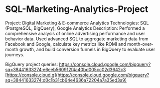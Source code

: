 # SQL-Marketing-Analytics-Project
Project: Digital Marketing & E-commerce Analytics
Technologies: SQL (PostgreSQL, BigQuery), Google Analytics 
Description: Performed a comprehensive analysis of online advertising performance and user behavior data. Used advanced SQL to aggregate marketing data from Facebook and Google, calculate key metrics like ROMI and month-over-month growth, and build conversion funnels in BigQuery to evaluate user journeys.

BigQuery project queries:
https://console.cloud.google.com/bigquery?sq=38441633274:e6eeb560912f4a40bd005cc02d3642c3
[https://console.cloud.g](https://console.cloud.google.com/bigquery?sq=38441633274:d0c1b31cb64e4636a72204a7a35ed3a9)
